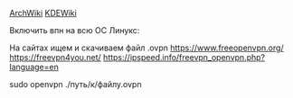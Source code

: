 
[ArchWiki](https://wiki.archlinux.org/title/Main_page) 
[KDEWiki](https://userbase.kde.org/Welcome_to_KDE_UserBase/uk)

Включить впн на всю ОС Линукс:

На сайтах ищем и скачиваем файл .ovpn
https://www.freeopenvpn.org/
https://freevpn4you.net/
https://ipspeed.info/freevpn_openvpn.php?language=en

sudo openvpn ./путь/к/файлу.ovpn